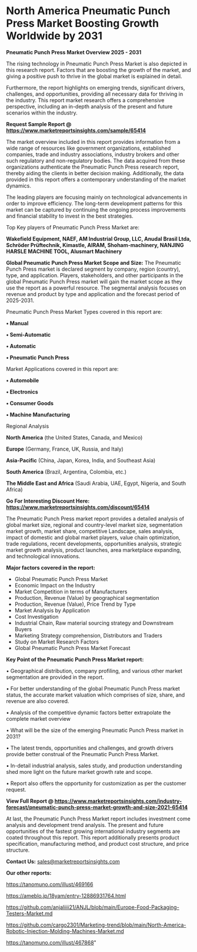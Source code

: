  # North America Pneumatic Punch Press Market Boosting Growth Worldwide by 2031

<Strong> Pneumatic Punch Press Market Overview 2025 - 2031</strong>

The rising technology in Pneumatic Punch Press Market is also depicted in this research report. Factors that are boosting the growth of the market, and giving a positive push to thrive in the global market is explained in detail.

Furthermore, the report highlights on emerging trends, significant drivers, challenges, and opportunities, providing all necessary data for thriving in the industry. This report market research offers a comprehensive perspective, including an in-depth analysis of the present and future scenarios within the industry.

<strong>Request Sample Report @ <a href=https://www.marketreportsinsights.com/sample/65414>https://www.marketreportsinsights.com/sample/65414</a></strong>

The market overview included in this report provides information from a wide range of resources like government organizations, established companies, trade and industry associations, industry brokers and other such regulatory and non-regulatory bodies. The data acquired from these organizations authenticate the Pneumatic Punch Press research report, thereby aiding the clients in better decision making. Additionally, the data provided in this report offers a contemporary understanding of the market dynamics.

The leading players are focusing mainly on technological advancements in order to improve efficiency. The long-term development patterns for this market can be captured by continuing the ongoing process improvements and financial stability to invest in the best strategies.

Top Key players of Pneumatic Punch Press Market are:

<strong>Wakefield Equipment, NAEF, AM Industrial Group, LLC, Anudal Brasil Ltda, Schröder Prüftechnik, Kimastle, AIRAM, Shoham-machinery, NANJING HARSLE MACHINE TOOL, Alusmart Machinery</strong>

<strong><b>Global Pneumatic Punch Press Market Scope and Size:</b></strong>
The Pneumatic Punch Press market is declared segment by company, region (country), type, and application. Players, stakeholders, and other participants in the global Pneumatic Punch Press market will gain the market scope as they use the report as a powerful resource. The segmental analysis focuses on revenue and product by type and application and the forecast period of 2025-2031.

Pneumatic Punch Press Market Types covered in this report are:

<strong>• Manual

• Semi-Automatic

• Automatic

• Pneumatic Punch Press</strong>

Market Applications covered in this report are:

<strong>• Automobile

• Electronics

• Consumer Goods

• Machine Manufacturing</strong> 

Regional Analysis

<strong>North America</strong> (the United States, Canada, and Mexico)

<strong>Europe</strong> (Germany, France, UK, Russia, and Italy)

<strong>Asia-Pacific</strong> (China, Japan, Korea, India, and Southeast Asia)

<strong>South America</strong> (Brazil, Argentina, Colombia, etc.)

<strong>The Middle East and Africa</strong> (Saudi Arabia, UAE, Egypt, Nigeria, and South Africa)

<strong>Go For Interesting Discount Here: <a href=https://www.marketreportsinsights.com/discount/65414>https://www.marketreportsinsights.com/discount/65414</a></strong>

The Pneumatic Punch Press market report provides a detailed analysis of global market size, regional and country-level market size, segmentation market growth, market share, competitive Landscape, sales analysis, impact of domestic and global market players, value chain optimization, trade regulations, recent developments, opportunities analysis, strategic market growth analysis, product launches, area marketplace expanding, and technological innovations.

<strong><b>Major factors covered in the report:</b></strong>
<ul>
  <li>Global Pneumatic Punch Press Market </li>
  <li>Economic Impact on the Industry</li>
  <li>Market Competition in terms of Manufacturers</li>
  <li>Production, Revenue (Value) by geographical segmentation</li>
  <li>Production, Revenue (Value), Price Trend by Type</li>
  <li>Market Analysis by Application</li>
  <li>Cost Investigation</li>
  <li>Industrial Chain, Raw material sourcing strategy and Downstream Buyers</li>
  <li>Marketing Strategy comprehension, Distributors and Traders</li>
  <li>Study on Market Research Factors</li>
  <li>Global Pneumatic Punch Press Market Forecast</li>
</ul>

<strong><b>Key Point of the Pneumatic Punch Press Market report:</b></strong>

• Geographical distribution, company profiling, and various other market segmentation are provided in the report.

• For better understanding of the global Pneumatic Punch Press market status, the accurate market valuation which comprises of size, share, and revenue are also covered.

• Analysis of the competitive dynamic factors better extrapolate the complete market overview

• What will be the size of the emerging Pneumatic Punch Press market in 2031?

• The latest trends, opportunities and challenges, and growth drivers provide better construal of the Pneumatic Punch Press Market.

• In-detail industrial analysis, sales study, and production understanding shed more light on the future market growth rate and scope.

• Report also offers the opportunity for customization as per the customer request.

<strong><b>View Full Report @ <a href=https://www.marketreportsinsights.com/industry-forecast/pneumatic-punch-press-market-growth-and-size-2021-65414>https://www.marketreportsinsights.com/industry-forecast/pneumatic-punch-press-market-growth-and-size-2021-65414</a></b></strong>


At last, the Pneumatic Punch Press Market report includes investment come analysis and development trend analysis. The present and future opportunities of the fastest growing international industry segments are coated throughout this report. This report additionally presents product specification, manufacturing method, and product cost structure, and price structure.

<strong>Contact Us:</strong>
sales@marketreportsinsights.com

<strong>Our other reports:</strong>

<a href=https://tanomuno.com/illust/469166>https://tanomuno.com/illust/469166</a>

<a href=https://ameblo.jp/18yam/entry-12886931764.html>https://ameblo.jp/18yam/entry-12886931764.html</a>

<a href=https://github.com/anjaliiii21/ANJL/blob/main/Europe-Food-Packaging-Testers-Market.md>https://github.com/anjaliiii21/ANJL/blob/main/Europe-Food-Packaging-Testers-Market.md</a>

<a href=https://github.com/cargo2301/Marketing-trend/blob/main/North-America-Robotic-Injection-Molding-Machines-Market.md>https://github.com/cargo2301/Marketing-trend/blob/main/North-America-Robotic-Injection-Molding-Machines-Market.md</a>

<a href=https://tanomuno.com/illust/467868>https://tanomuno.com/illust/467868</a>"
